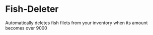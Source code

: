 # Fish-Deleter
Automatically deletes fish filets from your inventory when its amount becomes over 9000
